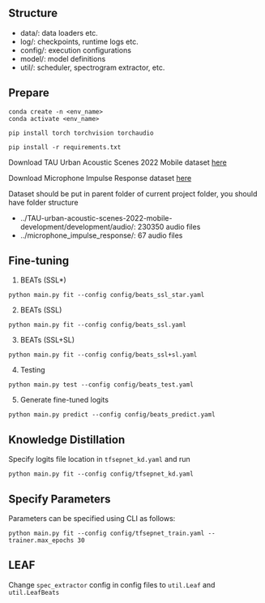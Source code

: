 ## Structure

- data/: data loaders etc.
- log/: checkpoints, runtime logs etc.
- config/: execution configurations
- model/: model definitions
- util/: scheduler, spectrogram extractor, etc.

## Prepare

```
conda create -n <env_name>
conda activate <env_name>

pip install torch torchvision torchaudio

pip install -r requirements.txt
```

Download TAU Urban Acoustic Scenes 2022 Mobile dataset [here](https://zenodo.org/records/6337421)

Download Microphone Impulse Response dataset [here](https://micirp.blogspot.com/?m=1)

Dataset should be put in parent folder of current project folder, you should have folder structure

- ../TAU-urban-acoustic-scenes-2022-mobile-development/development/audio/: 230350 audio files
- ../microphone_impulse_response/: 67 audio files

## Fine-tuning

1. BEATs (SSL\*)

```
python main.py fit --config config/beats_ssl_star.yaml
```

2. BEATs (SSL)

```
python main.py fit --config config/beats_ssl.yaml
```

3. BEATs (SSL+SL)

```
python main.py fit --config config/beats_ssl+sl.yaml
```

4. Testing

```
python main.py test --config config/beats_test.yaml
```

5. Generate fine-tuned logits

```
python main.py predict --config config/beats_predict.yaml
```

## Knowledge Distillation

Specify logits file location in `tfsepnet_kd.yaml` and run

```
python main.py fit --config config/tfsepnet_kd.yaml
```

## Specify Parameters

Parameters can be specified using CLI as follows:

```
python main.py fit --config config/tfsepnet_train.yaml --trainer.max_epochs 30
```

## LEAF

Change `spec_extractor` config in config files to `util.Leaf` and `util.LeafBeats`

